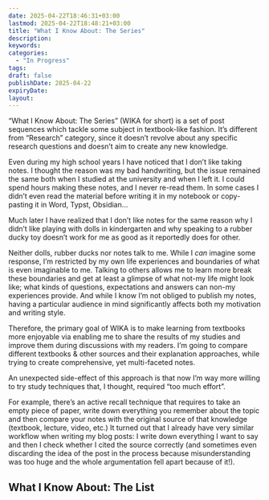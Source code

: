 ```yaml
---
date: 2025-04-22T18:46:31+03:00
lastmod: 2025-04-22T18:48:21+03:00
title: "What I Know About: The Series"
description: 
keywords: 
categories:
  - "In Progress"
tags: 
draft: false
publishDate: 2025-04-22
expiryDate: 
layout:
---
```

“What I Know About: The Series” (WIKA for short) is a set of post sequences which tackle some subject in textbook-like fashion. It’s different from “Research” category, since it doesn’t revolve about any specific research questions and doesn’t aim to create any new knowledge.

Even during my high school years I have noticed that I don’t like taking notes. I thought the reason was my bad handwriting, but the issue remained the same both when I studied at the university and when I left it. I could spend hours making these notes, and I never re-read them. In some cases I didn’t even read the material before writing it in my notebook or copy-pasting it in Word, Typst, Obsidian…

Much later I have realized that I don’t like notes for the same reason why I didn’t like playing with dolls in kindergarten and why speaking to a rubber ducky toy doesn’t work for me as good as it reportedly does for other.

Neither dolls, rubber ducks nor notes talk to me. While I *can* imagine some response, I’m restricted by my own life experiences and boundaries of what is even imaginable to me. Talking to others allows me to learn more break these boundaries and get at least a glimpse of what not-my life might look like; what kinds of questions, expectations and answers can non-my experiences provide. And while I know I’m not obliged to publish my notes, having a particular audience in mind significantly affects both my motivation and writing style. 

Therefore, the primary goal of WIKA is to make learning from textbooks more enjoyable via enabling me to share the results of my studies and improve them during discussions with my readers. I’m going to compare different textbooks & other sources and their explanation approaches, while trying to create comprehensive, yet multi-faceted notes.

An unexpected side-effect of this approach is that now I’m way more willing to try study techniques that, I thought, required “too much effort”. 

For example, there’s an active recall technique that requires to take an empty piece of paper, write down everything you remember about the topic and then compare your notes with the original source of that knowledge (textbook, lecture, video, etc.) It turned out that I already have very similar workflow when writing my blog posts: I write down everything I want to say and then I check whether I cited the source correctly (and sometimes even discarding the idea of the post in the process because misunderstanding was too huge and the whole argumentation fell apart because of it!).

## What I Know About: The List
